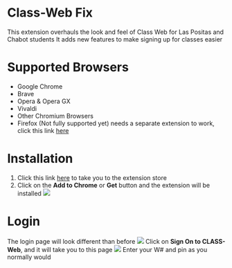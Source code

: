 # Class-Web Fix
This extension overhauls the look and feel of Class Web for Las Positas and Chabot students
It adds new features to make signing up for classes easier

# Supported Browsers
* Google Chrome 
* Brave
* Opera & Opera GX
* Vivaldi
* Other Chromium Browsers
* Firefox (Not fully supported yet) needs a separate extension to work, click this link [here](https://github.com/LuciPengu/Classweb-JS-Fix/tree/main) 
# Installation
1. Click this link [here](https://chrome.google.com/webstore/detail/class-web-fix/fchgpbfllmijdknkddmhhelbkhelpcng) to take you to the extension store
2. Click on the **Add to Chrome** or **Get** button and the extension will be installed
![](Chrome_install_menu.png)

# Login
The login page will look different than before
![](ClassWeb_entry_page.png)
Click on **Sign On to CLASS-Web**, and it will take you to this page
![](ClassWeb_login_page.png)
Enter your W# and pin as you normally would